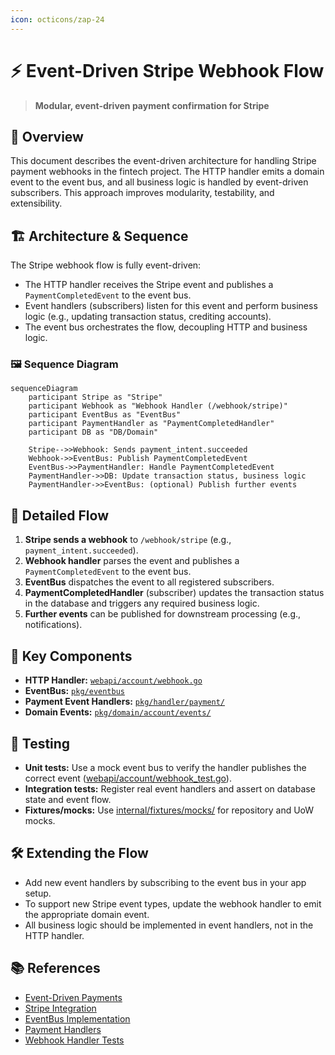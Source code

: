 ```yaml
---
icon: octicons/zap-24
---
```


# ⚡ Event-Driven Stripe Webhook Flow

> **Modular, event-driven payment confirmation for Stripe**

## 🏁 Overview

This document describes the event-driven architecture for handling Stripe payment webhooks in the fintech project. The HTTP handler emits a domain event to the event bus, and all business logic is handled by event-driven subscribers. This approach improves modularity, testability, and extensibility.

## 🏗️ Architecture & Sequence

The Stripe webhook flow is fully event-driven:

- The HTTP handler receives the Stripe event and publishes a `PaymentCompletedEvent` to the event bus.
- Event handlers (subscribers) listen for this event and perform business logic (e.g., updating transaction status, crediting accounts).
- The event bus orchestrates the flow, decoupling HTTP and business logic.

### 🖼️ Sequence Diagram

```mermaid
sequenceDiagram
    participant Stripe as "Stripe"
    participant Webhook as "Webhook Handler (/webhook/stripe)"
    participant EventBus as "EventBus"
    participant PaymentHandler as "PaymentCompletedHandler"
    participant DB as "DB/Domain"

    Stripe-->>Webhook: Sends payment_intent.succeeded
    Webhook->>EventBus: Publish PaymentCompletedEvent
    EventBus->>PaymentHandler: Handle PaymentCompletedEvent
    PaymentHandler->>DB: Update transaction status, business logic
    PaymentHandler->>EventBus: (optional) Publish further events
```

## 🔄 Detailed Flow

1. **Stripe sends a webhook** to `/webhook/stripe` (e.g., `payment_intent.succeeded`).
2. **Webhook handler** parses the event and publishes a `PaymentCompletedEvent` to the event bus.
3. **EventBus** dispatches the event to all registered subscribers.
4. **PaymentCompletedHandler** (subscriber) updates the transaction status in the database and triggers any required business logic.
5. **Further events** can be published for downstream processing (e.g., notifications).

## 🧩 Key Components

- **HTTP Handler:** [`webapi/account/webhook.go`](https://github.com/amirasaad/fintech/webapi/account/webhook.go)
- **EventBus:** [`pkg/eventbus`](https://github.com/amirasaad/fintech/pkg/eventbus/)
- **Payment Event Handlers:** [`pkg/handler/payment/`](https://github.com/amirasaad/fintech/pkg/handler/payment/)
- **Domain Events:** [`pkg/domain/account/events/`](https://github.com/amirasaad/fintech/pkg/domain/account/events/)

## 🧪 Testing

- **Unit tests:** Use a mock event bus to verify the handler publishes the correct event ([webapi/account/webhook_test.go](https://github.com/amirasaad/fintech/webapi/account/webhook_test.go)).
- **Integration tests:** Register real event handlers and assert on database state and event flow.
- **Fixtures/mocks:** Use [internal/fixtures/mocks/](https://github.com/amirasaad/fintech/internal/fixtures/mocks/) for repository and UoW mocks.

## 🛠️ Extending the Flow

- Add new event handlers by subscribing to the event bus in your app setup.
- To support new Stripe event types, update the webhook handler to emit the appropriate domain event.
- All business logic should be implemented in event handlers, not in the HTTP handler.

## 📚 References

- [Event-Driven Payments](event-driven-payments.md)
- [Stripe Integration](stripe-integration.md)
- [EventBus Implementation](https://github.com/amirasaad/fintech/pkg/eventbus/)
- [Payment Handlers](https://github.com/amirasaad/fintech/pkg/handler/payment/)
- [Webhook Handler Tests](https://github.com/amirasaad/fintech/webapi/account/webhook_test.go)

